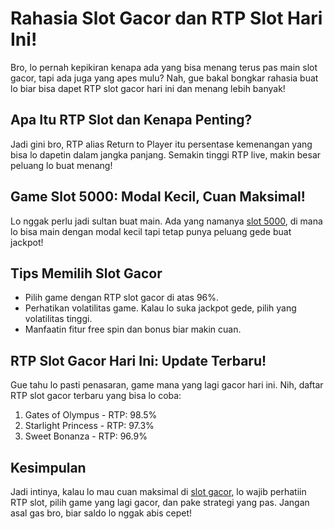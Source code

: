 <div class="container">
<h1>Rahasia Slot Gacor dan RTP Slot Hari Ini!</h1>
<p>Bro, lo pernah kepikiran kenapa ada yang bisa menang terus pas main <span class="highlight">slot gacor</span>, tapi ada juga yang apes mulu? Nah, gue bakal bongkar rahasia buat lo biar bisa dapet <span class="highlight">RTP slot gacor hari ini</span> dan menang lebih banyak!</p>
<h2>Apa Itu RTP Slot dan Kenapa Penting?</h2>
<p>Jadi gini bro, RTP alias <span class="highlight">Return to Player</span> itu persentase kemenangan yang bisa lo dapetin dalam jangka panjang. Semakin tinggi <span class="highlight">RTP live</span>, makin besar peluang lo buat menang!</p>
<h2>Game Slot 5000: Modal Kecil, Cuan Maksimal!</h2>
<p>Lo nggak perlu jadi sultan buat main. Ada yang namanya <span class="highlight"><a href="https://indianislamicmanuscript.com">slot 5000</a></span>, di mana lo bisa main dengan modal kecil tapi tetap punya peluang gede buat jackpot!</p>
<h2>Tips Memilih Slot Gacor</h2>
<ul>
<li>Pilih game dengan <span class="highlight">RTP slot gacor</span> di atas 96%.</li>
<li>Perhatikan volatilitas game. Kalau lo suka jackpot gede, pilih yang volatilitas tinggi.</li>
<li>Manfaatin fitur free spin dan bonus biar makin cuan.</li>
</ul>
<h2>RTP Slot Gacor Hari Ini: Update Terbaru!</h2>
<p>Gue tahu lo pasti penasaran, game mana yang lagi gacor hari ini. Nih, daftar <span class="highlight">RTP slot gacor</span> terbaru yang bisa lo coba:</p>
<ol>
<li>Gates of Olympus - RTP: 98.5%</li>
<li>Starlight Princess - RTP: 97.3%</li>
<li>Sweet Bonanza - RTP: 96.9%</li>
</ol>
<h2>Kesimpulan</h2>
<p>Jadi intinya, kalau lo mau cuan maksimal di <span class="highlight"><a href="https://indianislamicmanuscript.com">slot gacor</a></span>, lo wajib perhatiin <span class="highlight">RTP slot</span>, pilih game yang lagi gacor, dan pake strategi yang pas. Jangan asal gas bro, biar saldo lo nggak abis cepet!</p>
</div>
